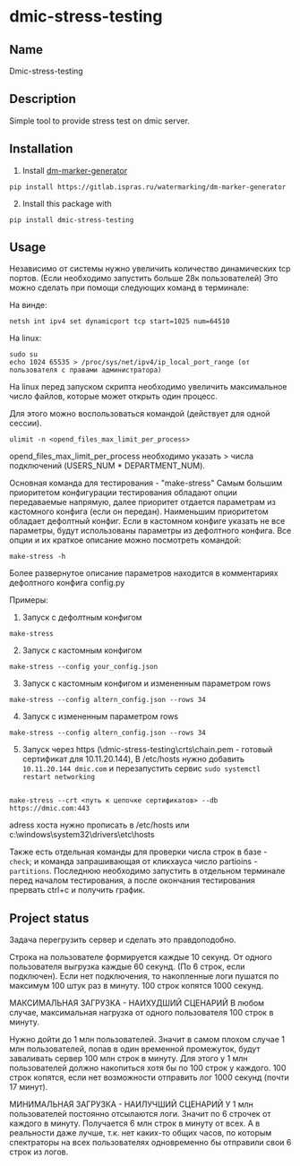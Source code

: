 # dmic-stress-testing

## Name

Dmic-stress-testing

## Description

Simple tool to provide stress test on dmic server.

## Installation

1) Install [dm-marker-generator](https://gitlab.ispras.ru/watermarking/dm-marker-generator)

```
pip install https://gitlab.ispras.ru/watermarking/dm-marker-generator
```

2) Install this package with

```
pip install dmic-stress-testing
```

## Usage

Независимо от системы нужно увеличить количество динамических tcp портов. (Если необходимо запустить больше 28к пользователей)
Это можно сделать при помощи следующих команд в терминале:

На винде:

```
netsh int ipv4 set dynamicport tcp start=1025 num=64510
```

На linux:

```
sudo su 
echo 1024 65535 > /proc/sys/net/ipv4/ip_local_port_range (от пользователя с правами администратора)
```

На linux перед запуском скрипта необходимо увеличить максимальное число файлов, которые может открыть один процесс.

Для этого можно воспользоваться командой (действует для одной сессии).

```
ulimit -n <opend_files_max_limit_per_process>
```

opend_files_max_limit_per_process необходимо указать > числа подключений (USERS_NUM * DEPARTMENT_NUM).  

Основная команда для тестирования - "make-stress"
Самым большим приоритетом конфигурации тестирования обладают опции передаваемые напрямую, далее приоритет отдается параметрам из кастомного конфига (если он передан). Наименьшим приоритетом обладает дефолтный конфиг.
Если в кастомном конфиге указать не все параметры, будут использованы параметры из дефолтного конфига.
Все опции и их краткое описание можно посмотреть командой:

```
make-stress -h
```

Более развернутое описание параметров находится в комментариях дефолтного конфига config.py

Примеры:

1) Запуск с дефолтным конфигом

```
make-stress
```

2) Запуск с кастомным конфигом

```
make-stress --config your_config.json
```

3) Запуск с кастомным конфигом и измененным параметром rows

```
make-stress --config altern_config.json --rows 34
```

4) Запуск с измененным параметром rows

```
make-stress --config altern_config.json --rows 34
```

5) Запуск через https (\dmic-stress-testing\crts\chain.pem - готовый сертификат для 10.11.20.144),
В /etc/hosts нужно добавить `10.11.20.144 dmic.com` и перезапустить сервис `sudo systemctl restart networking`

```

make-stress --crt <путь к цепочке сертификатов> --db https://dmic.com:443 
```
adress хоста нужно прописать в /etc/hosts или c:\windows\system32\drivers\etc\hosts

Также есть отдельная команды для проверки числа строк в базе - `check`; и команда запрашивающая от кликхауса число partioins - `partitions`. Последнюю необходимо запустить в отдельном терминале перед началом тестирования, а после окончания тестирования прервать ctrl+c и получить график.

## Project status

Задача перегрузить сервер и сделать это правдоподобно.

Строка на пользователе формируется каждые 10 секунд.
От одного пользователя выгрузка каждые 60 секунд. (По 6 строк, если подключен).
Если нет подключения, то накопленные логи пушатся по максимум 100 штук раз в минуту.
100 строк копятся 1000 секунд.

МАКСИМАЛЬНАЯ ЗАГРУЗКА - НАИХУДШИЙ СЦЕНАРИЙ
В любом случае, максимальная нагрузка от одного пользователя 100 строк в минуту.

Нужно дойти до 1 млн пользователей.
Значит в самом плохом случае 1 млн пользователей, попав в один временной промежуток,
будут заваливать сервер 100 млн строк в минуту.
Для этого у 1 млн пользователей должно накопиться хотя бы по 100 строк у каждого.
100 строк копятся, если нет возможности отправить лог 1000 секунд (почти 17 минут).

МИНИМАЛЬНАЯ ЗАГРУЗКА - НАИЛУЧШИЙ СЦЕНАРИЙ
У 1 млн пользователей постоянно отсылаются логи. Значит по 6 строчек от каждого в минуту.
Получается 6 млн строк в минуту от всех.
А в реальности даже лучше, т.к. нет каких-то общих часов,
по которым спектраторы на всех пользователях одновременно бы отправили свои 6 строк из логов.
